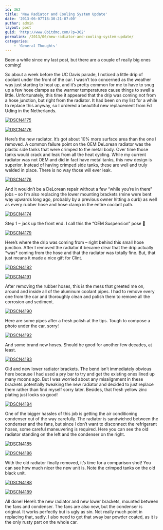 ```yaml
---
id: 362
title: 'New Radiator and Cooling System Update'
date: '2013-06-07T18:30:21-07:00'
author: admin
layout: post
guid: 'http://www.8bitdmc.com/?p=362'
permalink: /2013/06/new-radiator-and-cooling-system-update/
categories:
    - 'General Thoughts'
---
```


Been a while since my last post, but there are a couple of really big ones coming!

So about a week before the UC Davis parade, I noticed a little drip of coolant under the front of the car. I wasn’t too concerned as the weather was just starting to heat up, and it’s pretty common for me to have to snug up a few hose clamps as the warmer temperatures cause things to swell a little. Unfortunately, this time it appeared that the drip was coming not from a hose junction, but right from the radiator. It had been on my list for a while to replace this anyway, so I ordered a beautiful new replacement from Ed Uding in the Netherlands.

[![DSCN4175](../../../assets/images2013/06/DSCN4175-300x224.jpg)](../../../assets/images2013/06/DSCN4175.jpg)

[![DSCN4176](../../../assets/images2013/06/DSCN4176-300x224.jpg)](../../../assets/images2013/06/DSCN4176.jpg)

Here’s the new radiator. It’s got about 10% more surface area than the one I removed. A common failure point on the OEM DeLorean radiator was the plastic side tanks that were crimped to the metal body. Over time those tanks would crack and leak from all the heat cycling. While my current radiator was not OEM and did in fact have metal tanks, this new design is superior. Instead of having crimped side tanks, these are well and truly welded in place. There is no way those will ever leak.

[![DSCN4178](../../../assets/images2013/06/DSCN4178-300x224.jpg)](../../../assets/images2013/06/DSCN4178.jpg)

And it wouldn’t be a DeLorean repair without a few “while you’re in there” jobs – so I’m also replacing the lower mounting brackets (mine were bent way upwards long ago, probably by a previous owner hitting a curb) as well as every rubber hose and hose clamp in the entire coolant path.

[![DSCN4174](../../../assets/images2013/06/DSCN4174-300x224.jpg)](../../../assets/images2013/06/DSCN4174.jpg)

Step 1 – jack up the front end. I call this the “OEM Suspension” pose 🙂

[![DSCN4179](../../../assets/images2013/06/DSCN4179-300x224.jpg)](../../../assets/images2013/06/DSCN4179.jpg)

Here’s where the drip was coming from – right behind this small hose junction. After I removed the radiator it became clear that the drip actually \*was\* coming from the hose and that the radiator was totally fine. But, that just means it made a nice gift for Clint.

[![DSCN4182](../../../assets/images2013/06/DSCN4182-300x224.jpg)](../../../assets/images2013/06/DSCN4182.jpg)

[![DSCN4191](../../../assets/images2013/06/DSCN4191-300x224.jpg)](../../../assets/images2013/06/DSCN4191.jpg)

After removing the rubber hoses, this is the mess that greeted me on, around and inside all of the aluminum coolant pipes. I had to remove every one from the car and thoroughly clean and polish them to remove all the corrosion and sediment.

[![DSCN4190](../../../assets/images2013/06/DSCN4190-300x224.jpg)](../../../assets/images2013/06/DSCN4190.jpg)

Here are some pipes after a fresh polish at the tips. Tough to compose a photo under the car, sorry!

[![DSCN4192](../../../assets/images2013/06/DSCN4192-300x224.jpg)](../../../assets/images2013/06/DSCN4192.jpg)

And some brand new hoses. Should be good for another few decades, at least.

[![DSCN4183](../../../assets/images2013/06/DSCN4183-300x224.jpg)](../../../assets/images2013/06/DSCN4183.jpg)

Old and new lower radiator brackets. The bend isn’t immediately obvious here because I had used a pry bar to try and get the existing ones lined up many moons ago. But I was worried about any misalignment in these brackets potentially tweaking the new radiator and decided to just replace them rather than find myself sorry later. Besides, that fresh yellow zinc plating just looks so good!

[![DSCN4184](../../../assets/images2013/06/DSCN4184-300x224.jpg)](../../../assets/images2013/06/DSCN4184.jpg)

One of the bigger hassles of this job is getting the air conditioning condenser out of the way carefully. The radiator is sandwiched between the condenser and the fans, but since I don’t want to disconnect the refrigerant hoses, some careful maneuvering is required. Here you can see the old radiator standing on the left and the condenser on the right.

[![DSCN4185](../../../assets/images2013/06/DSCN4185-300x224.jpg)](../../../assets/images2013/06/DSCN4185.jpg)

[![DSCN4186](../../../assets/images2013/06/DSCN4186-300x224.jpg)](../../../assets/images2013/06/DSCN4186.jpg)

With the old radiator finally removed, it’s time for a comparison shot! You can see how much nicer the new unit is. Note the crimped tanks on the old black unit.

[![DSCN4188](../../../assets/images2013/06/DSCN4188-300x224.jpg)](../../../assets/images2013/06/DSCN4188.jpg)

[![DSCN4189](../../../assets/images2013/06/DSCN4189-300x224.jpg)](../../../assets/images2013/06/DSCN4189.jpg)

All done! Here’s the new radiator and new lower brackets, mounted between the fans and condenser. The fans are also new, but the condenser is original. It works perfectly but is ugly as sin. Not really much point in replacing that, sadly. I also need to get that sway bar powder coated, as it is the only rusty part on the whole car.